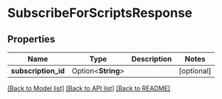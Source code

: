 # SubscribeForScriptsResponse

## Properties

| Name                | Type               | Description | Notes      |
| ------------------- | ------------------ | ----------- | ---------- |
| **subscription_id** | Option<**String**> |             | [optional] |

[[Back to Model list]](../README.md#documentation-for-models) [[Back to API list]](../README.md#documentation-for-api-endpoints) [[Back to README]](../README.md)
